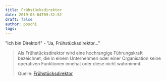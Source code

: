 ```yaml
---
title: Frühstücksdirektor
date: 2019-03-04T09:32:52
draft: false
author: poschi
tags: 
---
```


"Ich bin Direktor!" - "Ja, Frühstücksdirektor..."

> Als Frühstücksdirektor wird eine hochrangige Führungskraft bezeichnet, die in
> einem Unternehmen oder einer Organisation keine operativen Funktionen innehat
> oder diese nicht wahrnimmt.
>
> Quelle: [Frühstücksdirektor](https://de.wikipedia.org/wiki/Fr%C3%BChst%C3%BCcksdirektor)
